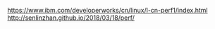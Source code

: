 https://www.ibm.com/developerworks/cn/linux/l-cn-perf1/index.html
http://senlinzhan.github.io/2018/03/18/perf/



